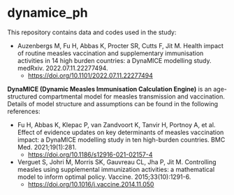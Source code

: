 # dynamice_ph

This repository contains data and codes used in the study:
- Auzenbergs M, Fu H, Abbas K, Procter SR, Cutts F, Jit M. Health impact of routine measles vaccination and supplementary immunisation activities in 14 high burden countries: a DynaMICE modelling study. medRxiv. 2022.07.11.22277494.
   - https://doi.org/10.1101/2022.07.11.22277494

**DynaMICE (Dynamic Measles Immunisation Calculation Engine)** is an age-structured compartmental model for measles transmission and vaccination. Details of model structure and assumptions can be found in the following references:
- Fu H, Abbas K, Klepac P, van Zandvoort K, Tanvir H, Portnoy A, et al. Effect of evidence updates on key determinants of measles vaccination impact: a DynaMICE modelling study in ten high-burden countries. BMC Med. 2021;19(1):281.
  - https://doi.org/10.1186/s12916-021-02157-4
- Verguet S, Johri M, Morris SK, Gauvreau CL, Jha P, Jit M. Controlling measles using supplemental immunization activities: a mathematical model to inform optimal policy. Vaccine. 2015;33(10):1291-6.
  - https://doi.org/10.1016/j.vaccine.2014.11.050
